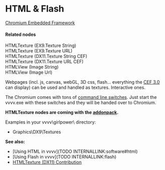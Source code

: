 # HTML & Flash


<a href="https://code.google.com/p/chromiumembedded/" class="extURL" target="_blank">Chromium Embedded Framework</a>  

#### Related nodes
<span class="node">HTMLTexture (EX9.Texture String)</span>  
<span class="node">HTMLTexture (EX9.Texture URL)</span>  
<span class="node">HTMLTexture (DX11.Texture String CEF)</span>  
<span class="node">HTMLTexture (DX11.Texture URL CEF)</span>  
<span class="node">HTMLView (Image String)</span>  
<span class="node">HTMLView (Image Url)</span>  


Webpages (incl. js, canvas, webGL, 3D css, flash... everything the <a href="https://code.google.com/p/chromiumembedded/wiki/GeneralUsage" class="extURL" target="_blank">CEF 3.0</a> can display) can be used and handled as textures. Interactive ones.  

The Chromium comes with tons of <a href="http://peter.sh/experiments/chromium-command-line-switches/" class="extURL" target="_blank">command line switches</a>. Just start the vvvv.exe with these switches and they will be handed over to Chromium.  

**HTMLTexture nodes are coming with the <a href="https://vvvv.org/downloads#addonpack" class="extURL" target="_blank">addonpack</a>.**  

Examples in your vvvv\girlpower\ directory:  
* Graphics\DX9\Textures  

**See also:**  
* [Using HTML in vvvv](TODO INTERNALLINK:software#html)  
* [Using Flash in vvvv](TODO INTERNALLINK:flash)  
* <a href="https://vvvv.org/contribution/htmltexture-%28dx11%29" class="extURL contribution" target="_blank">HTMLTexture (DX11) Contribution</a>  



